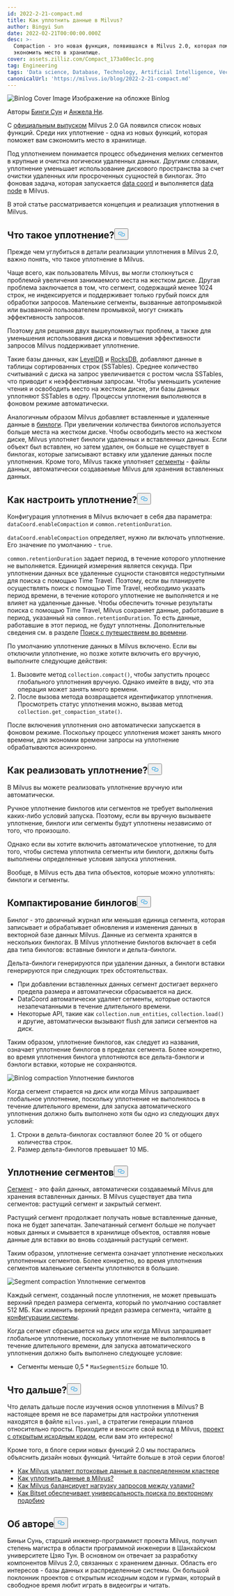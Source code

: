 ```yaml
---
id: 2022-2-21-compact.md
title: Как уплотнить данные в Milvus?
author: Bingyi Sun
date: 2022-02-21T00:00:00.000Z
desc: >-
  Compaction - это новая функция, появившаяся в Milvus 2.0, которая помогает
  экономить место в хранилище.
cover: assets.zilliz.com/Compact_173a08ec1c.png
tag: Engineering
tags: 'Data science, Database, Technology, Artificial Intelligence, Vector Management'
canonicalUrl: 'https://milvus.io/blog/2022-2-21-compact.md'
---
```

<p>
  
   <span class="img-wrapper"> <img translate="no" src="https://assets.zilliz.com/Compact_173a08ec1c.png" alt="Binlog Cover Image" class="doc-image" id="binlog-cover-image" />
   </span> <span class="img-wrapper"> <span>Изображение на обложке Binlog</span> </span></p>
<p>Авторы <a href="https://github.com/sunby">Бинги Сун</a> и <a href="https://www.linkedin.com/in/yiyun-n-2aa713163/">Анжела Ни</a>.</p>
<p>С <a href="https://milvus.io/blog/2022-1-25-annoucing-general-availability-of-milvus-2-0.md">официальным выпуском</a> Milvus 2.0 GA появился список новых функций. Среди них уплотнение - одна из новых функций, которая поможет вам сэкономить место в хранилище.</p>
<p>Под уплотнением понимается процесс объединения мелких сегментов в крупные и очистка логически удаленных данных. Другими словами, уплотнение уменьшает использование дискового пространства за счет очистки удаленных или просроченных сущностей в бинлогах. Это фоновая задача, которая запускается <a href="https://milvus.io/docs/v2.0.x/four_layers.md#Data-coordinator-data-coord">data coord</a> и выполняется <a href="https://milvus.io/docs/v2.0.x/four_layers.md#Data-node">data node</a> в Milvus.</p>
<p>В этой статье рассматривается концепция и реализация уплотнения в Milvus.</p>
<h2 id="What-is-compaction" class="common-anchor-header">Что такое уплотнение?<button data-href="#What-is-compaction" class="anchor-icon" translate="no">
      <svg translate="no"
        aria-hidden="true"
        focusable="false"
        height="20"
        version="1.1"
        viewBox="0 0 16 16"
        width="16"
      >
        <path
          fill="#0092E4"
          fill-rule="evenodd"
          d="M4 9h1v1H4c-1.5 0-3-1.69-3-3.5S2.55 3 4 3h4c1.45 0 3 1.69 3 3.5 0 1.41-.91 2.72-2 3.25V8.59c.58-.45 1-1.27 1-2.09C10 5.22 8.98 4 8 4H4c-.98 0-2 1.22-2 2.5S3 9 4 9zm9-3h-1v1h1c1 0 2 1.22 2 2.5S13.98 12 13 12H9c-.98 0-2-1.22-2-2.5 0-.83.42-1.64 1-2.09V6.25c-1.09.53-2 1.84-2 3.25C6 11.31 7.55 13 9 13h4c1.45 0 3-1.69 3-3.5S14.5 6 13 6z"
        ></path>
      </svg>
    </button></h2><p>Прежде чем углубиться в детали реализации уплотнения в Milvus 2.0, важно понять, что такое уплотнение в Milvus.</p>
<p>Чаще всего, как пользователь Milvus, вы могли столкнуться с проблемой увеличения занимаемого места на жестком диске. Другая проблема заключается в том, что сегмент, содержащий менее 1024 строк, не индексируется и поддерживает только грубый поиск для обработки запросов. Маленькие сегменты, вызванные автопромывкой или вызванной пользователем промывкой, могут снижать эффективность запросов.</p>
<p>Поэтому для решения двух вышеупомянутых проблем, а также для уменьшения использования диска и повышения эффективности запросов Milvus поддерживает уплотнение.</p>
<p>Такие базы данных, как <a href="https://github.com/google/leveldb">LevelDB</a> и <a href="http://rocksdb.org/">RocksDB</a>, добавляют данные в таблицы сортированных строк (SSTables). Среднее количество считываний с диска на запрос увеличивается с ростом числа SSTables, что приводит к неэффективным запросам. Чтобы уменьшить усиление чтения и освободить место на жестком диске, эти базы данных уплотняют SSTables в одну. Процессы уплотнения выполняются в фоновом режиме автоматически.</p>
<p>Аналогичным образом Milvus добавляет вставленные и удаленные данные в <a href="https://github.com/milvus-io/milvus/blob/master/docs/developer_guides/chap08_binlog.md">бинлоги</a>. При увеличении количества бинлогов используется больше места на жестком диске. Чтобы освободить место на жестком диске, Milvus уплотняет бинлоги удаленных и вставленных данных. Если объект был вставлен, но затем удален, он больше не существует в бинлогах, которые записывают вставку или удаление данных после уплотнения. Кроме того, Milvus также уплотняет <a href="https://milvus.io/docs/v2.0.x/glossary.md#Segment">сегменты</a> - файлы данных, автоматически создаваемые Milvus для хранения вставленных данных.</p>
<h2 id="How-to-configure-compaction" class="common-anchor-header">Как настроить уплотнение?<button data-href="#How-to-configure-compaction" class="anchor-icon" translate="no">
      <svg translate="no"
        aria-hidden="true"
        focusable="false"
        height="20"
        version="1.1"
        viewBox="0 0 16 16"
        width="16"
      >
        <path
          fill="#0092E4"
          fill-rule="evenodd"
          d="M4 9h1v1H4c-1.5 0-3-1.69-3-3.5S2.55 3 4 3h4c1.45 0 3 1.69 3 3.5 0 1.41-.91 2.72-2 3.25V8.59c.58-.45 1-1.27 1-2.09C10 5.22 8.98 4 8 4H4c-.98 0-2 1.22-2 2.5S3 9 4 9zm9-3h-1v1h1c1 0 2 1.22 2 2.5S13.98 12 13 12H9c-.98 0-2-1.22-2-2.5 0-.83.42-1.64 1-2.09V6.25c-1.09.53-2 1.84-2 3.25C6 11.31 7.55 13 9 13h4c1.45 0 3-1.69 3-3.5S14.5 6 13 6z"
        ></path>
      </svg>
    </button></h2><p>Конфигурация уплотнения в Milvus включает в себя два параметра: <code translate="no">dataCoord.enableCompaction</code> и <code translate="no">common.retentionDuration</code>.</p>
<p><code translate="no">dataCoord.enableCompaction</code> определяет, нужно ли включать уплотнение. Его значение по умолчанию - <code translate="no">true</code>.</p>
<p><code translate="no">common.retentionDuration</code> задает период, в течение которого уплотнение не выполняется. Единицей измерения является секунда. При уплотнении данных все удаленные сущности становятся недоступными для поиска с помощью Time Travel. Поэтому, если вы планируете осуществлять поиск с помощью Time Travel, необходимо указать период времени, в течение которого уплотнение не выполняется и не влияет на удаленные данные. Чтобы обеспечить точные результаты поиска с помощью Time Travel, Milvus сохраняет данные, работавшие в период, указанный на <code translate="no">common.retentionDuration</code>. То есть данные, работавшие в этот период, не будут уплотнены. Дополнительные сведения см. в разделе <a href="https://milvus.io/docs/v2.0.x/timetravel.md">Поиск с путешествием во времени</a>.</p>
<p>По умолчанию уплотнение данных в Milvus включено. Если вы отключили уплотнение, но позже хотите включить его вручную, выполните следующие действия:</p>
<ol>
<li>Вызовите метод <code translate="no">collection.compact()</code>, чтобы запустить процесс глобального уплотнения вручную. Однако имейте в виду, что эта операция может занять много времени.</li>
<li>После вызова метода возвращается идентификатор уплотнения. Просмотреть статус уплотнения можно, вызвав метод <code translate="no">collection.get_compaction_state()</code>.</li>
</ol>
<p>После включения уплотнения оно автоматически запускается в фоновом режиме. Поскольку процесс уплотнения может занять много времени, для экономии времени запросы на уплотнение обрабатываются асинхронно.</p>
<h2 id="How-to-implement-compaction" class="common-anchor-header">Как реализовать уплотнение?<button data-href="#How-to-implement-compaction" class="anchor-icon" translate="no">
      <svg translate="no"
        aria-hidden="true"
        focusable="false"
        height="20"
        version="1.1"
        viewBox="0 0 16 16"
        width="16"
      >
        <path
          fill="#0092E4"
          fill-rule="evenodd"
          d="M4 9h1v1H4c-1.5 0-3-1.69-3-3.5S2.55 3 4 3h4c1.45 0 3 1.69 3 3.5 0 1.41-.91 2.72-2 3.25V8.59c.58-.45 1-1.27 1-2.09C10 5.22 8.98 4 8 4H4c-.98 0-2 1.22-2 2.5S3 9 4 9zm9-3h-1v1h1c1 0 2 1.22 2 2.5S13.98 12 13 12H9c-.98 0-2-1.22-2-2.5 0-.83.42-1.64 1-2.09V6.25c-1.09.53-2 1.84-2 3.25C6 11.31 7.55 13 9 13h4c1.45 0 3-1.69 3-3.5S14.5 6 13 6z"
        ></path>
      </svg>
    </button></h2><p>В Milvus вы можете реализовать уплотнение вручную или автоматически.</p>
<p>Ручное уплотнение бинлогов или сегментов не требует выполнения каких-либо условий запуска. Поэтому, если вы вручную вызываете уплотнение, бинлоги или сегменты будут уплотнены независимо от того, что произошло.</p>
<p>Однако если вы хотите включить автоматическое уплотнение, то для того, чтобы система уплотнила сегменты или бинлоги, должны быть выполнены определенные условия запуска уплотнения.</p>
<p>Вообще, в Milvus есть два типа объектов, которые можно уплотнять: бинлоги и сегменты.</p>
<h2 id="Binlog-compaction" class="common-anchor-header">Компактирование бинлогов<button data-href="#Binlog-compaction" class="anchor-icon" translate="no">
      <svg translate="no"
        aria-hidden="true"
        focusable="false"
        height="20"
        version="1.1"
        viewBox="0 0 16 16"
        width="16"
      >
        <path
          fill="#0092E4"
          fill-rule="evenodd"
          d="M4 9h1v1H4c-1.5 0-3-1.69-3-3.5S2.55 3 4 3h4c1.45 0 3 1.69 3 3.5 0 1.41-.91 2.72-2 3.25V8.59c.58-.45 1-1.27 1-2.09C10 5.22 8.98 4 8 4H4c-.98 0-2 1.22-2 2.5S3 9 4 9zm9-3h-1v1h1c1 0 2 1.22 2 2.5S13.98 12 13 12H9c-.98 0-2-1.22-2-2.5 0-.83.42-1.64 1-2.09V6.25c-1.09.53-2 1.84-2 3.25C6 11.31 7.55 13 9 13h4c1.45 0 3-1.69 3-3.5S14.5 6 13 6z"
        ></path>
      </svg>
    </button></h2><p>Бинлог - это двоичный журнал или меньшая единица сегмента, которая записывает и обрабатывает обновления и изменения данных в векторной базе данных Milvus. Данные из сегмента хранятся в нескольких бинлогах. В Milvus уплотнение бинлогов включает в себя два типа бинлогов: вставные бинлоги и дельта-бинлоги.</p>
<p>Дельта-бинлоги генерируются при удалении данных, а бинлоги вставки генерируются при следующих трех обстоятельствах.</p>
<ul>
<li>При добавлении вставленных данных сегмент достигает верхнего предела размера и автоматически сбрасывается на диск.</li>
<li>DataCoord автоматически удаляет сегменты, которые остаются незапечатанными в течение длительного времени.</li>
<li>Некоторые API, такие как <code translate="no">collection.num_entities</code>, <code translate="no">collection.load()</code> и другие, автоматически вызывают flush для записи сегментов на диск.</li>
</ul>
<p>Таким образом, уплотнение бинлогов, как следует из названия, означает уплотнение бинлогов в пределах сегмента. Более конкретно, во время уплотнения бинлога уплотняются все дельта-бэнлоги и бэнлоги вставки, которые не сохраняются.</p>
<p>
  
   <span class="img-wrapper"> <img translate="no" src="https://assets.zilliz.com/binlog_compaction_d7f8f910c8.png" alt="Binlog compaction" class="doc-image" id="binlog-compaction" />
   </span> <span class="img-wrapper"> <span>Уплотнение бинлогов</span> </span></p>
<p>Когда сегмент стирается на диск или когда Milvus запрашивает глобальное уплотнение, поскольку уплотнение не выполнялось в течение длительного времени, для запуска автоматического уплотнения должно быть выполнено хотя бы одно из следующих двух условий:</p>
<ol>
<li>Строки в дельта-бинлогах составляют более 20 % от общего количества строк.</li>
<li>Размер дельта-бинлогов превышает 10 МБ.</li>
</ol>
<h2 id="Segment-compaction" class="common-anchor-header">Уплотнение сегментов<button data-href="#Segment-compaction" class="anchor-icon" translate="no">
      <svg translate="no"
        aria-hidden="true"
        focusable="false"
        height="20"
        version="1.1"
        viewBox="0 0 16 16"
        width="16"
      >
        <path
          fill="#0092E4"
          fill-rule="evenodd"
          d="M4 9h1v1H4c-1.5 0-3-1.69-3-3.5S2.55 3 4 3h4c1.45 0 3 1.69 3 3.5 0 1.41-.91 2.72-2 3.25V8.59c.58-.45 1-1.27 1-2.09C10 5.22 8.98 4 8 4H4c-.98 0-2 1.22-2 2.5S3 9 4 9zm9-3h-1v1h1c1 0 2 1.22 2 2.5S13.98 12 13 12H9c-.98 0-2-1.22-2-2.5 0-.83.42-1.64 1-2.09V6.25c-1.09.53-2 1.84-2 3.25C6 11.31 7.55 13 9 13h4c1.45 0 3-1.69 3-3.5S14.5 6 13 6z"
        ></path>
      </svg>
    </button></h2><p><a href="https://milvus.io/docs/v2.0.x/glossary.md#Segment">Сегмент</a> - это файл данных, автоматически создаваемый Milvus для хранения вставленных данных. В Milvus существует два типа сегментов: растущий сегмент и закрытый сегмент.</p>
<p>Растущий сегмент продолжает получать новые вставленные данные, пока не будет запечатан. Запечатанный сегмент больше не получает новых данных и смывается в хранилище объектов, оставляя новые данные для вставки во вновь созданный растущий сегмент.</p>
<p>Таким образом, уплотнение сегмента означает уплотнение нескольких уплотненных сегментов. Более конкретно, во время уплотнения сегментов маленькие сегменты уплотняются в большие.</p>
<p>
  
   <span class="img-wrapper"> <img translate="no" src="https://assets.zilliz.com/segment_compaction_92eecc0e55.jpeg" alt="Segment compaction" class="doc-image" id="segment-compaction" />
   </span> <span class="img-wrapper"> <span>Уплотнение сегментов</span> </span></p>
<p>Каждый сегмент, созданный после уплотнения, не может превышать верхний предел размера сегмента, который по умолчанию составляет 512 МБ. Как изменить верхний предел размера сегмента, читайте <a href="https://milvus.io/docs/v2.0.x/system_configuration.md">в конфигурации системы</a>.</p>
<p>Когда сегмент сбрасывается на диск или когда Milvus запрашивает глобальное уплотнение, поскольку уплотнение не выполнялось в течение длительного времени, для запуска автоматического уплотнения должно быть выполнено следующее условие:</p>
<ul>
<li>Сегменты меньше 0,5 * <code translate="no">MaxSegmentSize</code> больше 10.</li>
</ul>
<h2 id="Whats-next" class="common-anchor-header">Что дальше?<button data-href="#Whats-next" class="anchor-icon" translate="no">
      <svg translate="no"
        aria-hidden="true"
        focusable="false"
        height="20"
        version="1.1"
        viewBox="0 0 16 16"
        width="16"
      >
        <path
          fill="#0092E4"
          fill-rule="evenodd"
          d="M4 9h1v1H4c-1.5 0-3-1.69-3-3.5S2.55 3 4 3h4c1.45 0 3 1.69 3 3.5 0 1.41-.91 2.72-2 3.25V8.59c.58-.45 1-1.27 1-2.09C10 5.22 8.98 4 8 4H4c-.98 0-2 1.22-2 2.5S3 9 4 9zm9-3h-1v1h1c1 0 2 1.22 2 2.5S13.98 12 13 12H9c-.98 0-2-1.22-2-2.5 0-.83.42-1.64 1-2.09V6.25c-1.09.53-2 1.84-2 3.25C6 11.31 7.55 13 9 13h4c1.45 0 3-1.69 3-3.5S14.5 6 13 6z"
        ></path>
      </svg>
    </button></h2><p>Что делать дальше после изучения основ уплотнения в Milvus? В настоящее время не все параметры для настройки уплотнения находятся в файле <code translate="no">milvus.yaml</code>, а стратегии генерации планов относительно просты. Приходите и вносите свой вклад в Milvus, <a href="https://github.com/milvus-io">проект с открытым исходным кодом</a>, если вам это интересно!</p>
<p>Кроме того, в блоге серии новых функций 2.0 мы постарались объяснить дизайн новых функций. Читайте больше в этой серии блогов!</p>
<ul>
<li><a href="https://milvus.io/blog/2022-02-07-how-milvus-deletes-streaming-data-in-distributed-cluster.md">Как Milvus удаляет потоковые данные в распределенном кластере</a></li>
<li><a href="https://milvus.io/blog/2022-2-21-compact.md">Как уплотнить данные в Milvus?</a></li>
<li><a href="https://milvus.io/blog/2022-02-28-how-milvus-balances-query-load-across-nodes.md">Как Milvus балансирует нагрузку запросов между узлами?</a></li>
<li><a href="https://milvus.io/blog/2022-2-14-bitset.md">Как Bitset обеспечивает универсальность поиска по векторному подобию</a></li>
</ul>
<h2 id="About-the-author" class="common-anchor-header">Об авторе<button data-href="#About-the-author" class="anchor-icon" translate="no">
      <svg translate="no"
        aria-hidden="true"
        focusable="false"
        height="20"
        version="1.1"
        viewBox="0 0 16 16"
        width="16"
      >
        <path
          fill="#0092E4"
          fill-rule="evenodd"
          d="M4 9h1v1H4c-1.5 0-3-1.69-3-3.5S2.55 3 4 3h4c1.45 0 3 1.69 3 3.5 0 1.41-.91 2.72-2 3.25V8.59c.58-.45 1-1.27 1-2.09C10 5.22 8.98 4 8 4H4c-.98 0-2 1.22-2 2.5S3 9 4 9zm9-3h-1v1h1c1 0 2 1.22 2 2.5S13.98 12 13 12H9c-.98 0-2-1.22-2-2.5 0-.83.42-1.64 1-2.09V6.25c-1.09.53-2 1.84-2 3.25C6 11.31 7.55 13 9 13h4c1.45 0 3-1.69 3-3.5S14.5 6 13 6z"
        ></path>
      </svg>
    </button></h2><p>Биньи Сунь, старший инженер-программист проекта Milvus, получил степень магистра в области программной инженерии в Шанхайском университете Цзяо Тун. В основном он отвечает за разработку компонентов Milvus 2.0, связанных с хранением данных. Область его интересов - базы данных и распределенные системы. Он большой поклонник проектов с открытым исходным кодом и гурман, который в свободное время любит играть в видеоигры и читать.</p>
